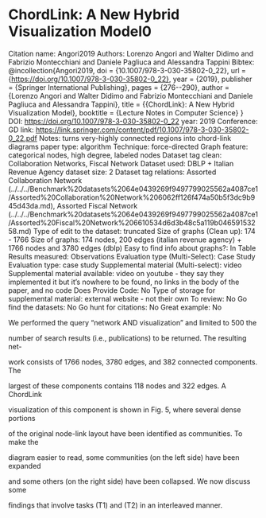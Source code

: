# ChordLink: A New Hybrid Visualization Model0

Citation name: Angori2019
Authors: Lorenzo Angori and Walter Didimo and Fabrizio Montecchiani and Daniele Pagliuca and Alessandra Tappini
Bibtex: @incollection{Angori2019,
doi = {10.1007/978-3-030-35802-0_22},
url = {https://doi.org/10.1007/978-3-030-35802-0_22},
year = {2019},
publisher = {Springer International Publishing},
pages = {276--290},
author = {Lorenzo Angori and Walter Didimo and Fabrizio Montecchiani and Daniele Pagliuca and Alessandra Tappini},
title = {{ChordLink}: A New Hybrid Visualization Model},
booktitle = {Lecture Notes in Computer Science}
}
DOI: https://doi.org/10.1007/978-3-030-35802-0_22
year: 2019
Conference: GD
link: https://link.springer.com/content/pdf/10.1007/978-3-030-35802-0_22.pdf
Notes: turns very-highly connected regions into chord-link diagrams
paper type: algorithm
Technique: force-directed
Graph feature: categorical nodes, high degree, labeled nodes
Dataset tag clean: Collaboration Networks, Fiscal Network
Dataset used: DBLP + Italian Revenue Agency
dataset size: 2
Dataset tag relations: Assorted Collaboration Network (../../../Benchmark%20datasets%2064e0439269f9497799025562a4087ce1/Assorted%20Collaboration%20Network%206062ff126f474a50b5f3dc9b945d43da.md), Assorted Fiscal Network (../../../Benchmark%20datasets%2064e0439269f9497799025562a4087ce1/Assorted%20Fiscal%20Network%206610534d6d3b48c5a119b04659153258.md)
Type of edit to the dataset: truncated
Size of graphs (Clean up): 174 - 1766
Size of graphs: 174 nodes, 200 edges (italian revenue agency) + 1766 nodes and 3780 edges (dblp)
Easy to find info about graphs?: In Table
Results measured: Observations
Evaluation type (Multi-Select): Case Study
Evaluation type: case study
Supplemental material (Multi-select): video
Supplemental material available: video on youtube - they say they implemented it but it’s nowhere to be found, no links in the body of the paper, and no code
Does Provide Code: No
Type of storage for supplemental material: external website - not their own
To review: No
Go find the datasets: No
Go hunt for citations: No
Great example: No

We performed the query “network AND visualization” and limited to 500 the

number of search results (i.e., publications) to be returned. The resulting net-

work consists of 1766 nodes, 3780 edges, and 382 connected components. The

largest of these components contains 118 nodes and 322 edges. A ChordLink

visualization of this component is shown in Fig. 5, where several dense portions

of the original node-link layout have been identified as communities. To make the

diagram easier to read, some communities (on the left side) have been expanded

and some others (on the right side) have been collapsed. We now discuss some

findings that involve tasks (T1) and (T2) in an interleaved manner.